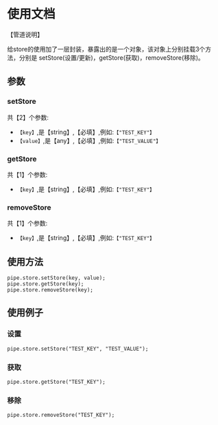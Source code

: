 # 使用文档
【管道说明】

给store的使用加了一层封装，暴露出的是一个对象，该对象上分别挂载3个方法，分别是 setStore(设置/更新)，getStore(获取)，removeStore(移除)。

## 参数

### setStore
共【2】个参数:
- `【key】`,是【string】,【必填】,例如:`【"TEST_KEY"】`
- `【value】`,是【any】,【必填】,例如:`【"TEST_VALUE"】`

### getStore
共【1】个参数:
- `【key】`,是【string】,【必填】,例如:`【"TEST_KEY"】`

### removeStore
共【1】个参数:
- `【key】`,是【string】,【必填】,例如:`【"TEST_KEY"】`

## 使用方法

```
pipe.store.setStore(key, value);
pipe.store.getStore(key);
pipe.store.removeStore(key);
```

## 使用例子

### 设置
```
pipe.store.setStore("TEST_KEY", "TEST_VALUE");
```

### 获取
```
pipe.store.getStore("TEST_KEY");
```

### 移除
```
pipe.store.removeStore("TEST_KEY");
```